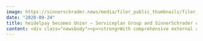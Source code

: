 ```yaml
---
image: https://sinnerschrader.news/media/filer_public_thumbnails/filer_public/86/c4/86c43b4d-e86a-4b9b-b61a-d2bcac7fe3f7/480x288.jpg__480x288_q85_crop_subsampling-2_upscale.jpg
date: "2020-09-24"
title: heidelpay becomes Unzer – Serviceplan Group and SinnerSchrader develop holistic brand experience for relaunch
content: <div class="newsbody"><p><strong>With comprehensive external and internal communication and a new digital and visual identity, Unzer characterises the strengths of the rapidly growing payment platform and creates a holistic customer experience from communication to solution</strong></p><p><strong>Hamburg, September 2020 </strong>–<strong></strong>The agencies Serviceplan Group and SinnerSchrader are providing heidelpay with communications support in its transformation into an international, modular payment platform, reflected by a brand relaunch. The data-driven, secure and bespoke payment solutions assist retailers as they grow – online, mobile and at the point of sale. The new appearance emphasises the company’s strategic approach of bundling all the acquisitions and services performed in the past three years under one banner with one range of solutions. Founded as heidelpay, effective immediately, the company is operating with comprehensive communications measures with a new corporate design, a new brand and a new name&#58; Unzer.<br/><br/>This is focused around the idea of creating a holistic customer experience from communication to solution. This includes honing the brand strategy and brand relaunch communications built on this by Serviceplan Group, plus strategy and the implementation of a new website as the starting point for the customer’s product journey by SinnerSchrader. <br/>The integrated development of the accompanying brand campaign and the new brand claim UNZER – YOUR PAYMENT in addition to the media planning of the campaign were implemented by Serviceplan Group. Serviceplan Campaign is on board as the lead agency, Serviceplan Consulting Group is in charge of honing the brand strategy and messages as the foundation for communication and Plan.Net is handling media planning. The target group for the brand campaign, which will be going out in print, digital and social media in Germany, Austria and Luxembourg from 21 September, is B2B customers in the areas of retail and e-commerce. <br/><br/>SinnerSchrader is responsible for the overall strategy, concept, creative and text design and the implementation of Unzer’s new website. The new website is the central starting point for all communication and product activities and will form the starting point for digital onboarding to automatically bring all customers to the company’s systems. The aim of this was to make heidelpay’s own product landscape, services and offering into a consistent, integrated experience without breaks. Furthermore, SinnerSchrader is in charge of the brand’s complete transfer into other digital media.<br/><br/>The Unzer brand was developed by the London agency SomeOne.<br/><br/>Claudia Zell, Group Vice President Marketing &amp; Customer Experience at Unzer, comments on the repositioning&#58; "With the merger of our brands in combination with the international growth strategy, it was clear that we also needed a new brand to express this change and the vision behind it. It was particularly important that the branding represented our roots as well as our drive for innovation and affinity for technology. In cooperation with our partners, we have succeeded in doing this with the new brand Unzer. We will work efficiently at the interface between mobility and technology and link digital offerings with new kinds of experiences that our customers need".<br/><br/>Vincent Schmidlin, Chairman and Managing Director of the Serviceplan agencies, added&#58; “A consistent and convincing customer experience from strategy, through design and communication to product is a crucial competitive factor – especially for a service and a brand relaunch. All involved have worked together intensively, trusted the other players’ expertise and together pulled it off. The results speak for themselves&#58; An international champion for reliable payment processing based on partnership is off to a flying start.”<br/><br/>“With the launched website, we have laid the foundations for a new customer experience that lives up to Unzer’s constantly growing portfolio. The trust shown in us and our agile working methods and collaborative processes is not something that can be taken for granted and is responsible for the shared success and fun working together,” says Philipp Kafkoulas, Managing Director of SinnerSchrader.</p></div>
---
```

